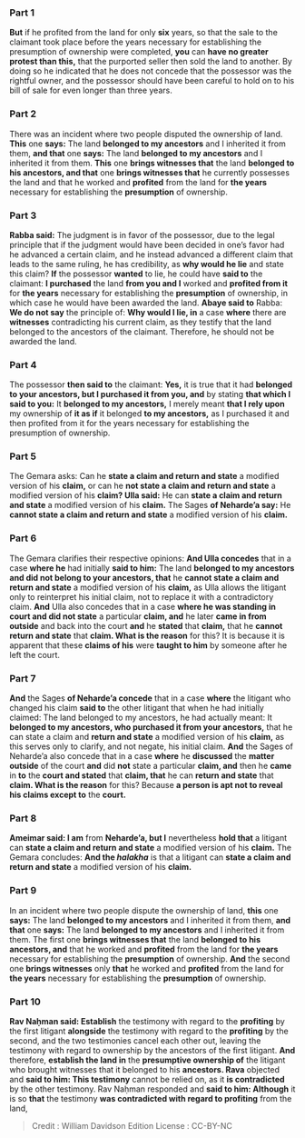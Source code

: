 
### Part 1
<b>But</b> if he profited from the land for only <b>six</b> years, so that the sale to the claimant took place before the years necessary for establishing the presumption of ownership were completed, <b>you</b> can <b>have no greater protest than this,</b> that the purported seller then sold the land to another. By doing so he indicated that he does not concede that the possessor was the rightful owner, and the possessor should have been careful to hold on to his bill of sale for even longer than three years.

### Part 2
There was an incident where two people disputed the ownership of land. <b>This</b> one <b>says:</b> The land <b>belonged to my ancestors</b> and I inherited it from them, <b>and that</b> one <b>says:</b> The land <b>belonged to my ancestors</b> and I inherited it from them. <b>This</b> one <b>brings witnesses that</b> the land <b>belonged to his ancestors, and that</b> one <b>brings witnesses that</b> he currently possesses the land and that he worked and <b>profited</b> from the land for <b>the years</b> necessary for establishing the <b>presumption</b> of ownership.

### Part 3
<b>Rabba said:</b> The judgment is in favor of the possessor, due to the legal principle that if the judgment would have been decided in one’s favor had he advanced a certain claim, and he instead advanced a different claim that leads to the same ruling, he has credibility, as <b>why would he lie</b> and state this claim? <b>If</b> the possessor <b>wanted</b> to lie, he could have <b>said to</b> the claimant: <b>I purchased</b> the land <b>from you and I</b> worked and <b>profited from it</b> for <b>the years</b> necessary for establishing the <b>presumption</b> of ownership, in which case he would have been awarded the land. <b>Abaye said to</b> Rabba: <b>We do not say</b> the principle of: <b>Why would I lie, in</b> a case <b>where</b> there are <b>witnesses</b> contradicting his current claim, as they testify that the land belonged to the ancestors of the claimant. Therefore, he should not be awarded the land.

### Part 4
The possessor <b>then said to</b> the claimant: <b>Yes,</b> it is true that it had <b>belonged to your ancestors, but I purchased it from you, and</b> by stating <b>that which I said to you:</b> It <b>belonged to my ancestors,</b> I merely meant <b>that I rely upon</b> my ownership of <b>it as if</b> it belonged <b>to my ancestors,</b> as I purchased it and then profited from it for the years necessary for establishing the presumption of ownership.

### Part 5
The Gemara asks: Can he <b>state a claim and return and state</b> a modified version of his <b>claim,</b> or can he <b>not state a claim and return and state</b> a modified version of his <b>claim? Ulla said:</b> He can <b>state a claim and return and state</b> a modified version of his <b>claim.</b> The Sages <b>of Neharde’a say:</b> He <b>cannot state a claim and return and state</b> a modified version of his <b>claim.</b>

### Part 6
The Gemara clarifies their respective opinions: <b>And Ulla concedes</b> that in a case <b>where he</b> had initially <b>said to him:</b> The land <b>belonged to my ancestors and did not belong to your ancestors, that</b> he <b>cannot state a claim and return and state</b> a modified version of his <b>claim,</b> as Ulla allows the litigant only to reinterpret his initial claim, not to replace it with a contradictory claim. <b>And</b> Ulla also concedes that in a case <b>where he was standing in court and did not state</b> a particular <b>claim, and</b> he later <b>came in from outside</b> and back into the court <b>and</b> he <b>stated</b> that <b>claim,</b> that he <b>cannot return and state</b> that <b>claim. What is the reason</b> for this? It is because it is apparent that these <b>claims of his</b> were <b>taught to him</b> by someone after he left the court.

### Part 7
<b>And</b> the Sages <b>of Neharde’a concede</b> that in a case <b>where</b> the litigant who changed his claim <b>said to</b> the other litigant that when he had initially claimed: The land belonged to my ancestors, he had actually meant: It <b>belonged to my ancestors, who purchased it from your ancestors,</b> that he can state a claim and <b>return and state</b> a modified version of his <b>claim,</b> as this serves only to clarify, and not negate, his initial claim. <b>And</b> the Sages of Neharde’a also concede that in a case <b>where</b> he <b>discussed</b> the <b>matter outside</b> of the court <b>and</b> did <b>not</b> state a particular <b>claim, and</b> then he <b>came</b> in <b>to</b> the <b>court and stated</b> that <b>claim, that</b> he can <b>return and state</b> that <b>claim. What is the reason</b> for this? Because <b>a person is apt not to reveal his claims except to</b> the <b>court.</b>

### Part 8
<b>Ameimar said: I am</b> from <b>Neharde’a, but I</b> nevertheless <b>hold that</b> a litigant can <b>state a claim and return and state</b> a modified version of his <b>claim.</b> The Gemara concludes: <b>And the <i>halakha</i></b> is that a litigant can <b>state a claim and return and state</b> a modified version of his <b>claim.</b>

### Part 9
In an incident where two people dispute the ownership of land, <b>this</b> one <b>says:</b> The land <b>belonged to my ancestors</b> and I inherited it from them, <b>and that</b> one <b>says:</b> The land <b>belonged to my ancestors</b> and I inherited it from them. The first one <b>brings witnesses that</b> the land <b>belonged to his ancestors, and</b> that he worked and <b>profited</b> from the land for <b>the years</b> necessary for establishing the <b>presumption</b> of ownership. <b>And</b> the second one <b>brings witnesses</b> only <b>that</b> he worked and <b>profited</b> from the land for <b>the years</b> necessary for establishing the <b>presumption</b> of ownership.

### Part 10
<b>Rav Naḥman said: Establish</b> the testimony with regard to the <b>profiting</b> by the first litigant <b>alongside</b> the testimony with regard to the <b>profiting</b> by the second, and the two testimonies cancel each other out, leaving the testimony with regard to ownership by the ancestors of the first litigant. <b>And</b> therefore, <b>establish the land in</b> the <b>presumptive ownership of</b> the litigant who brought witnesses that it belonged to his <b>ancestors. Rava</b> objected and <b>said to him: This testimony</b> cannot be relied on, as it <b>is contradicted</b> by the other testimony. Rav Naḥman responded and <b>said to him: Although</b> it is so <b>that</b> the testimony <b>was contradicted with regard to profiting</b> from the land,

>Credit : William Davidson Edition
>License : CC-BY-NC